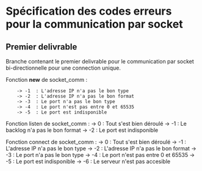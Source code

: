 # Spécification des codes erreurs pour la communication par socket

## Premier delivrable

Branche contenant le premier delivrable pour le communication par socket bi-directionnelle pour une connection unique. 

Fonction __new__ de socket_comm :

		-> -1  : L'adresse IP n'a pas le bon type
		-> -2  : L'adresse IP n'a pas le bon format
		-> -3  : Le port n'a pas le bon type
		-> -4  : Le port n'est pas entre 0 et 65535
		-> -5  : Le port est indisponible

Fonction listen de socket_comm :
		->  0  : Tout s'est bien déroulé
		-> -1  : Le backlog n'a pas le bon format
		-> -2  : Le port est indisponible

Fonction connect de socket_comm :
		->  0  : Tout s'est bien déroulé
		-> -1  : L'adresse IP n'a pas le bon type
		-> -2  : L'adresse IP n'a pas le bon format
		-> -3  : Le port n'a pas le bon type
		-> -4  : Le port n'est pas entre 0 et 65535
		-> -5  : Le port est indisponible
		-> -6  : Le serveur n'est pas accesible
